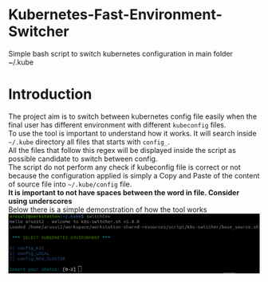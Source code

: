 # Kubernetes-Fast-Environment-Switcher
Simple bash script to switch kubernetes configuration in main folder ~/.kube

# Introduction
The project aim is to switch between kubernetes config file easily when the final user has different environment with different `kubeconfig` files.  
To use the tool is important to understand how it works. It will search inside `~/.kube` directory all files that starts with `config_`.  
All the files that follow this regex will be displayed inside the script as possible candidate to switch between config.  
The script do not perform any check if kubeconfig file is correct or not because the configuration applied is simply a Copy and Paste of the content of source file into `~/.kube/config` file.  
**It is important to not have spaces between the word in file. Consider using underscores**  
Below there is a simple demonstration of how the tool works
![alt text](assets/image.png)